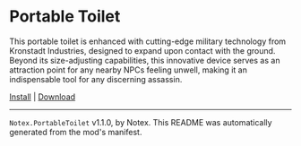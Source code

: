 # Portable Toilet

This portable toilet is enhanced with cutting-edge military technology from Kronstadt Industries, designed to expand upon contact with the ground. Beyond its size-adjusting capabilities, this innovative device serves as an attraction point for any nearby NPCs feeling unwell, making it an indispensable tool for any discerning assassin.

[Install](https://hitman-resources.netlify.app/smf-install-link/https://github.com/Notexe/h3-portable-toilet/releases/latest/download/mod.framework.zip) | [Download](https://github.com/Notexe/h3-portable-toilet/releases/latest/download/mod.framework.zip)

---

`Notex.PortableToilet` v1.1.0, by Notex. This README was automatically generated from the mod's manifest.
